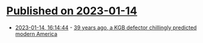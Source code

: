 # [Published on 2023-01-14](index.md)

* [2023-01-14, 16:14:44](https://news.ycombinator.com/item?id=34381379) - [39 years ago, a KGB defector chillingly predicted modern America](https://bigthink.com/the-present/yuri-bezmenov/)

